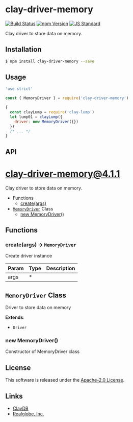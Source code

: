 clay-driver-memory
==========

<!---
This file is generated by ape-tmpl. Do not update manually.
--->

<!-- Badge Start -->
<a name="badges"></a>

[![Build Status][bd_travis_shield_url]][bd_travis_url]
[![npm Version][bd_npm_shield_url]][bd_npm_url]
[![JS Standard][bd_standard_shield_url]][bd_standard_url]

[bd_repo_url]: https://github.com/realglobe-Inc/clay-driver-memory
[bd_travis_url]: http://travis-ci.org/realglobe-Inc/clay-driver-memory
[bd_travis_shield_url]: http://img.shields.io/travis/realglobe-Inc/clay-driver-memory.svg?style=flat
[bd_travis_com_url]: http://travis-ci.com/realglobe-Inc/clay-driver-memory
[bd_travis_com_shield_url]: https://api.travis-ci.com/realglobe-Inc/clay-driver-memory.svg?token=
[bd_license_url]: https://github.com/realglobe-Inc/clay-driver-memory/blob/master/LICENSE
[bd_codeclimate_url]: http://codeclimate.com/github/realglobe-Inc/clay-driver-memory
[bd_codeclimate_shield_url]: http://img.shields.io/codeclimate/github/realglobe-Inc/clay-driver-memory.svg?style=flat
[bd_codeclimate_coverage_shield_url]: http://img.shields.io/codeclimate/coverage/github/realglobe-Inc/clay-driver-memory.svg?style=flat
[bd_gemnasium_url]: https://gemnasium.com/realglobe-Inc/clay-driver-memory
[bd_gemnasium_shield_url]: https://gemnasium.com/realglobe-Inc/clay-driver-memory.svg
[bd_npm_url]: http://www.npmjs.org/package/clay-driver-memory
[bd_npm_shield_url]: http://img.shields.io/npm/v/clay-driver-memory.svg?style=flat
[bd_standard_url]: http://standardjs.com/
[bd_standard_shield_url]: https://img.shields.io/badge/code%20style-standard-brightgreen.svg

<!-- Badge End -->


<!-- Description Start -->
<a name="description"></a>

Clay driver to store data on memory.

<!-- Description End -->


<!-- Overview Start -->
<a name="overview"></a>



<!-- Overview End -->


<!-- Sections Start -->
<a name="sections"></a>

<!-- Section from "doc/guides/01.Installation.md.hbs" Start -->

<a name="section-doc-guides-01-installation-md"></a>

Installation
-----

```bash
$ npm install clay-driver-memory --save
```


<!-- Section from "doc/guides/01.Installation.md.hbs" End -->

<!-- Section from "doc/guides/02.Usage.md.hbs" Start -->

<a name="section-doc-guides-02-usage-md"></a>

Usage
---------

```javascript
'use strict'

const { MemoryDriver } = require('clay-driver-memory')

{
  const clayLump = require('clay-lump')
  let lump01 = clayLump({
    driver: new MemoryDriver({})
  })
  /* ... */
}

```


<!-- Section from "doc/guides/02.Usage.md.hbs" End -->

<!-- Section from "doc/guides/03.API.md.hbs" Start -->

<a name="section-doc-guides-03-a-p-i-md"></a>

API
---------

# clay-driver-memory@4.1.1

Clay driver to store data on memory.

+ Functions
  + [create(args)](#clay-driver-memory-function-create)
+ [`MemoryDriver`](#clay-driver-memory-class) Class
  + [new MemoryDriver()](#clay-driver-memory-class-memory-driver-constructor)

## Functions

<a class='md-heading-link' name="clay-driver-memory-function-create" ></a>

### create(args) -> `MemoryDriver`

Create driver instance

| Param | Type | Description |
| ----- | --- | -------- |
| args | * |  |



<a class='md-heading-link' name="clay-driver-memory-class"></a>

## `MemoryDriver` Class

Driver to store data on memory

**Extends**:

+ `Driver`



<a class='md-heading-link' name="clay-driver-memory-class-memory-driver-constructor" ></a>

### new MemoryDriver()

Constructor of MemoryDriver class








<!-- Section from "doc/guides/03.API.md.hbs" End -->


<!-- Sections Start -->


<!-- LICENSE Start -->
<a name="license"></a>

License
-------
This software is released under the [Apache-2.0 License](https://github.com/realglobe-Inc/clay-driver-memory/blob/master/LICENSE).

<!-- LICENSE End -->


<!-- Links Start -->
<a name="links"></a>

Links
------

+ [ClayDB][clay_d_b_url]
+ [Realglobe, Inc.][realglobe,_inc__url]

[clay_d_b_url]: https://github.com/realglobe-Inc/claydb
[realglobe,_inc__url]: http://realglobe.jp

<!-- Links End -->
